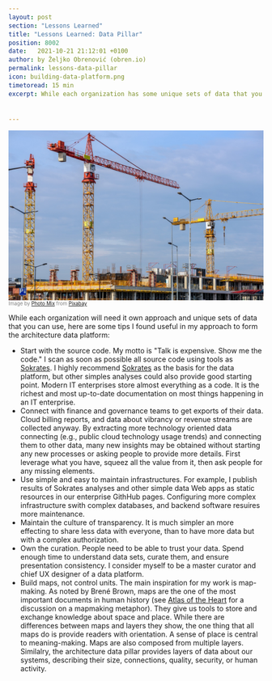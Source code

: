 ```yaml
---
layout: post
section: "Lessons Learned"
title: "Lessons Learned: Data Pillar"
position: 8002
date:   2021-10-21 21:12:01 +0100
author: by Željko Obrenović (obren.io)
permalink: lessons-data-pillar
icon: building-data-platform.png
timetoread: 15 min
excerpt: While each organization has some unique sets of data that you can use, here are some tips I found useful in my approach to form the architecture data platform.


---
```

![](assets/images/arch/building-1804030_1920.jpg)
<div style="font-size: 70%; margin-top: -16px; color: grey; margin-bottom: 12px">
Image by <a href="https://pixabay.com/users/photomix-company-1546875/?utm_source=link-attribution&amp;utm_medium=referral&amp;utm_campaign=image&amp;utm_content=1804030">Photo Mix</a> from <a href="https://pixabay.com/?utm_source=link-attribution&amp;utm_medium=referral&amp;utm_campaign=image&amp;utm_content=1804030">Pixabay</a>
</div>

While each organization will need it own approach and unique sets of data that you can use, here are some tips I found useful in my approach to form the architecture data platform:

* Start with the source code. My motto is "Talk is expensive. Show me the code." I scan as soon as possible all source code using tools as [Sokrates](sokrates.dev). I highly recommend [Sokrates](sokrates.dev) as the basis for the data platform, but other simples analyses could also provide good starting point. Modern IT enterprises store almost everything as a code. It is the richest and most up-to-date documentation on most things happening in an IT enterprise.
* Connect with finance and governance teams to get exports of their data. Cloud billing reports, and data about vibrancy or revenue streams are collected anyway. By extracting more technology oriented data connecting (e.g., public cloud technology usage trends) and connecting them to other data, many new insights may be obtained without starting any new processes or asking people to provide more details. First leverage what you have, squeez all the value from it, then ask people for any missing elements.
* Use simple and easy to maintain infrastructures. For example, I publish results of Sokrates analyses and other simple data Web apps as static resources in our enterprise GithHub pages. Configuring more complex infrastructure swith complex databases, and backend software resuires more maintenance.
* Maintain the culture of transparency. It is much simpler an more effecting to share less data with everyone, than to have more data but with a complex authorization.
* Own the curation. People need to be able to trust your data. Spend enough time to understand data sets, curate them, and ensure presentation consistency. I consider myself to be a master curator and chief UX designer of a data platform.
* Build maps, not control units. The main inspiration for my work is map-making. As noted by Brené Brown, maps are the one of the most important documents in human history (see [Atlas of the Heart](https://brenebrown.com/book/atlas-of-the-heart/) for a discussion on a mapmaking metaphor). They give us tools to store and exchange knowledge about space and place. While there are differences between maps and layers they show, the one thing that all maps do is provide readers with orientation. A sense of place is central to meaning-making. Maps are also composed from multiple layers. Similalry, the architecture data pillar provides layers of data about our systems, describing their size, connections, quality, security, or human activity.

